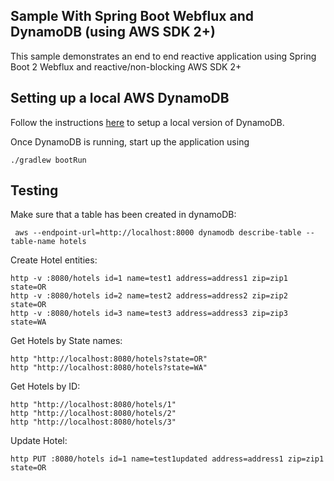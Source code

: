 ## Sample With Spring Boot Webflux and DynamoDB (using AWS SDK 2+)

This sample demonstrates an end to end reactive application using Spring Boot 2 Webflux
and reactive/non-blocking AWS SDK 2+

## Setting up a local AWS DynamoDB

Follow the instructions [here](https://docs.aws.amazon.com/amazondynamodb/latest/developerguide/DynamoDBLocal.DownloadingAndRunning.html)
to setup a local version of DynamoDB.

Once DynamoDB is running, start up the application using

```
./gradlew bootRun
```


## Testing

Make sure that a table has been created in dynamoDB:

```
 aws --endpoint-url=http://localhost:8000 dynamodb describe-table --table-name hotels
```

Create Hotel entities:

```
http -v :8080/hotels id=1 name=test1 address=address1 zip=zip1 state=OR
http -v :8080/hotels id=2 name=test2 address=address2 zip=zip2 state=OR
http -v :8080/hotels id=3 name=test3 address=address3 zip=zip3 state=WA
```


Get Hotels by State names:

```
http "http://localhost:8080/hotels?state=OR"
http "http://localhost:8080/hotels?state=WA"
```

Get Hotels by ID:

```
http "http://localhost:8080/hotels/1"
http "http://localhost:8080/hotels/2"
http "http://localhost:8080/hotels/3"
```

Update Hotel:
```
http PUT :8080/hotels id=1 name=test1updated address=address1 zip=zip1 state=OR
```
